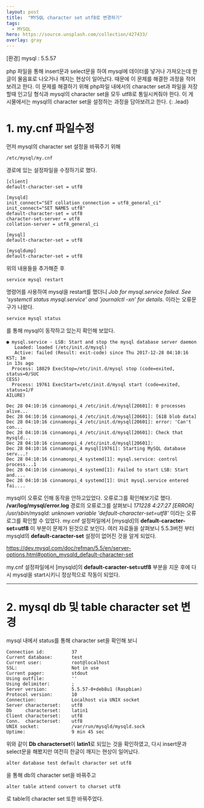```yaml
---
layout: post
title:  "MYSQL character set utf8로 변경하기"
tags:
  - MYSQL
hero: https://source.unsplash.com/collection/427433/
overlay: gray
---
```

[환경]
mysql : 5.5.57

php 파일을 통해 insert문과 select문을 하여 mysql에 데이터를 넣거나 가져오는데 한글이 물음표로 나오거나 깨지는 현상이 일어났다. 때문에 이 문제를 해결한 과정을 적어보려고 한다. 이 문제를 해결하기 위해 php파일 내에서의 character set과 파일을 저장할때 인고딩 형식과 mysql의 character set을 모두 utf8로 통일시켜줘야 한다. 이 게시물에서는 mysql의 character set을 설정하는 과정을 담아보려고 한다.
{: .lead}

# 1. my.cnf 파일수정

먼저 mysql의 character set 설정을 바꿔주기 위해
<pre><code>/etc/mysql/my.cnf
</code></pre>

경로에 있는 설정파일을 수정하기로 했다.

<pre><code>[client]
default-character-set = utf8

[mysqld]
init_connect="SET collation_connection = utf8_general_ci"
init_connect="SET NAMES utf8"
default-character-set = utf8
character-set-server = utf8
collation-server = utf8_general_ci

[mysql]
default-character-set = utf8

[mysqldump]
default-character-set = utf8
</code></pre>

위의 내용들을 추가해준 후
<pre><code>service mysql restart</code></pre>

명령어를 사용하여 mysql을 restart를 했더니
*Job for mysql.service failed. See 'systemctl status mysql.service' and 'journalctl -xn' for details.*
이라는 오류문구가 나왔다.
<pre><code>service mysql status</code></pre>

를 통해 mysql이 동작하고 있는지 확인해 보았다.


<pre><code>● mysql.service - LSB: Start and stop the mysql database server daemon
   Loaded: loaded (/etc/init.d/mysql)
   Active: failed (Result: exit-code) since Thu 2017-12-28 04:10:16 KST; 1m                                                                                  in 13s ago
  Process: 18829 ExecStop=/etc/init.d/mysql stop (code=exited, status=0/SUC                                                                                  CESS)
  Process: 19761 ExecStart=/etc/init.d/mysql start (code=exited, status=1/F                                                                                  AILURE)

Dec 28 04:10:16 cinnamonpi_4 /etc/init.d/mysql[20601]: 0 processes alive...
Dec 28 04:10:16 cinnamonpi_4 /etc/init.d/mysql[20601]: [61B blob data]
Dec 28 04:10:16 cinnamonpi_4 /etc/init.d/mysql[20601]: error: 'Can't con...
Dec 28 04:10:16 cinnamonpi_4 /etc/init.d/mysql[20601]: Check that mysqld...
Dec 28 04:10:16 cinnamonpi_4 /etc/init.d/mysql[20601]:
Dec 28 04:10:16 cinnamonpi_4 mysql[19761]: Starting MySQL database serv...!
Dec 28 04:10:16 cinnamonpi_4 systemd[1]: mysql.service: control process...1
Dec 28 04:10:16 cinnamonpi_4 systemd[1]: Failed to start LSB: Start and....
Dec 28 04:10:16 cinnamonpi_4 systemd[1]: Unit mysql.service entered fai....
</code></pre>

mysql이 오류로 인해 동작을 안하고있었다. 오류로그를 확인해보기로 했다.
**/var/log/mysql/error.log** 경로의 오류로그를 살펴보니
*171228  4:27:27 [ERROR] /usr/sbin/mysqld: unknown variable 'default-character-set=utf8'* 이라는 오류로그를 확인할 수 있었다.
my.cnf 설정파일에서 [mysqld]의 **default-caracter-set=utf8** 이 부분이 문제가 된것으로 보인다.
여러 자료들을 살펴보니 5.5.3버전 부터 mysqld의 **default-caracter-set** 설정이 없어진 것을 알게 되었다.

<https://dev.mysql.com/doc/refman/5.5/en/server-options.html#option_mysqld_default-character-set>

my.cnf 설정파일에서 [mysqld]의 **default-caracter-set=utf8** 부분을 지운 후에 다시 mysql을 start시키니 정상적으로 작동이 되었다.

--------------------------------------------------------------

# 2. mysql db 및 table character set 변경

mysql 내에서 status를 통해 character set을 확인해 보니

<pre><code>Connection id:          37
Current database:       test
Current user:           root@localhost
SSL:                    Not in use
Current pager:          stdout
Using outfile:          ''
Using delimiter:        ;
Server version:         5.5.57-0+deb8u1 (Raspbian)
Protocol version:       10
Connection:             Localhost via UNIX socket
Server characterset:    utf8
Db     characterset:    latin1
Client characterset:    utf8
Conn.  characterset:    utf8
UNIX socket:            /var/run/mysqld/mysqld.sock
Uptime:                 9 min 45 sec
</code></pre>

위와 같이 **Db characterset**이 **latin1**로 되있는 것을 확인하였고, 다시 insert문과 select문을 해봤지만 여전히 한글이 깨지는 현상이 일어났다.
<pre><code>alter database test default character set utf8</code></pre>

을 통해 db의 character set을 바꿔주고
<pre><code>alter table attend convert to charset utf8</code></pre>

로 table의 character set 또한 바꿔주었다.
